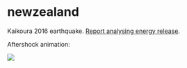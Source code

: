 # newzealand
Kaikoura 2016 earthquake. [Report analysing energy release](https://github.com/neilfws/earthquakes/blob/master/newzealand/eqnz2016.md).

Aftershock animation:

![](https://github.com/neilfws/earthquakes/blob/master/newzealand/html/nz2016.gif)
